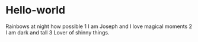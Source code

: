 # Hello-world
Rainbows at night how possible 
1 I am Joseph and I love magical moments 
2 I am dark and tall
3 Lover of shinny things. 
